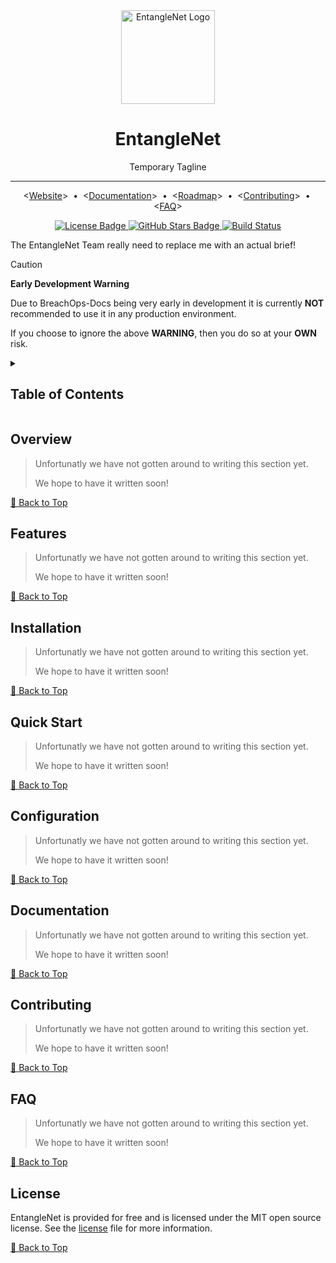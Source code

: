 <div align="center">
    <!-- TODO: Replace with correct logo -->
    <!-- Project/Repository Logo -->
    <img alt="EntangleNet Logo"
        src="https://via.placeholder.com/150x50/9A7FDF/FFFFFF?text=EntangleNet"
        width="150"
    />
    <!-- Name & Tagline -->
    <div id="toc">
        <ul style="list-style: none; padding: 0;">
            <summary>
                    <h1>EntangleNet</h1>
                    <p>Temporary Tagline</p>
            </summary>
        </ul>
    </div>
    <!-- Header Break -->
    <hr/>
    <!-- Quicklinks -->
    <p align="center">
        &lt;<a href="https://github.com/EntangleNet/entanglenet">Website</a>&gt;
        <span>&nbsp;&#8226;&nbsp;</span>
        &lt;<a href="./docs/pages/index.md">Documentation</a>&gt;
        <span>&nbsp;&#8226;&nbsp;</span>
        &lt;<a href="./docs/pages/roadmap.md">Roadmap</a>&gt;
        <span>&nbsp;&#8226;&nbsp;</span>
        &lt;<a href="./CONTRIBUTING.md">Contributing</a>&gt;
        <span>&nbsp;&#8226;&nbsp;</span>
        &lt;<a href="./docs/pages/faq.md">FAQ</a>&gt;
    </p>
    <!-- TODO: Badges
        - [x] TODO: License
        - [ ] TODO: Release
        - [ ] TODO: Docs**
        - [ ] TODO: Commit Activity*
        - [ ] TODO: Stars
        - [ ] TODO: Downloads*
        - [ ] TODO: Build Pipeline
        - [ ] TODO: Test Pipeline
        - [ ] TODO: Chat/Discord*
    -->
    <!-- Badges -->
    <p>
        <!-- License Badge -->
        <a href="https://github.com/EntangleNet/entanglenet/blob/main/LICENSE">
            <img
                alt="License Badge"
                src="https://flat.badgen.net/github/license/EntangleNet/entanglenet"
            >
        </a>
        <!-- TODO: Set the correct link -->
        <!-- Github Stars Badge -->
        <a href="">
            <img
                alt="GitHub Stars Badge"
                src="https://flat.badgen.net/github/stars/EntangleNet/entanglenet"
            />
        </a>
        <!-- TODO: Set the correct link -->
        <!-- TODO: Set the correct badge from flat.badgen.net -->
        <!-- Build Status -->
        <a href="https://github.com/EntangleNet/entanglenet/actions">
            <img
                alt="Build Status"
                src="https://img.shields.io/github/actions/workflow/status/EntangleNet/entanglenet/ci.yml?label=CI"
            >
        </a>
    </p>
</div>

The EntangleNet Team really need to replace me with an actual brief!

> [!CAUTION]
> **Early Development Warning**
>
> Due to BreachOps-Docs being very early in development it is currently **NOT** recommended to use it in any production
> environment.
>
> If you choose to ignore the above **WARNING**, then you do so at your **OWN** risk.
>

<details><summary><h2>Table of Contents</h2></summary>

<!-- toc-start -->

- [Overview](#overview)
- [Features](#features)
- [Installation](#installation)
- [Quick Start](#quick-start)
- [Configuration](#configuration)
- [Documentation](#documentation)
- [Contributing](#contributing)
- [FAQ](#faq)
- [License](#license)

<!-- toc-end -->

</details>

<!-- =========================================================================================== -->

<!-- TODO: Add Overview -->
## Overview

> Unfortunatly we have not gotten around to writing this section yet.
>
> We hope to have it written soon!

[🔼 Back to Top][back-to-top]

<!-- =========================================================================================== -->

<!-- TODO: Add Features -->
## Features

> Unfortunatly we have not gotten around to writing this section yet.
>
> We hope to have it written soon!


[🔼 Back to Top][back-to-top]

<!-- =========================================================================================== -->

<!-- TODO: Add Installation -->
## Installation

> Unfortunatly we have not gotten around to writing this section yet.
>
> We hope to have it written soon!

[🔼 Back to Top][back-to-top]
<!-- =========================================================================================== -->

<!-- TODO: Add Getting Started -->
## Quick Start

> Unfortunatly we have not gotten around to writing this section yet.
>
> We hope to have it written soon!

[🔼 Back to Top][back-to-top]

<!-- =========================================================================================== -->

<!-- TODO: Add Configuration -->
## Configuration

> Unfortunatly we have not gotten around to writing this section yet.
>
> We hope to have it written soon!

[🔼 Back to Top][back-to-top]

<!-- =========================================================================================== -->

<!-- TODO: Add Documentation -->
## Documentation

> Unfortunatly we have not gotten around to writing this section yet.
>
> We hope to have it written soon!

[🔼 Back to Top][back-to-top]

<!-- =========================================================================================== -->

<!-- TODO: Add Contributing -->
## Contributing

> Unfortunatly we have not gotten around to writing this section yet.
>
> We hope to have it written soon!

[🔼 Back to Top][back-to-top]

<!-- =========================================================================================== -->

<!-- TODO: Add FAQ -->
## FAQ

> Unfortunatly we have not gotten around to writing this section yet.
>
> We hope to have it written soon!

[🔼 Back to Top][back-to-top]

<!-- =========================================================================================== -->

## License

EntangleNet is provided for free and is licensed under the MIT open source license.
See the [license][LICENSE] file for more information.

[🔼 Back to Top][back-to-top]

<!-- =========================================================================================== -->

[back-to-top]: #entanglenet
[license]: https://github.com/EntangleNet/entanglenet/blob/main/LICENSE

<!-- =========================================================================================== -->

